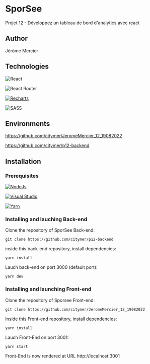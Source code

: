 # SporSee

Projet 12 - Développez un tableau de bord d'analytics avec react

## Author

Jérôme Mercier

## Technologies

 ![React](https://img.shields.io/badge/react-%2320232a.svg?style=for-the-badge&logo=react&logoColor=%2361DAFB)
 
 ![React Router](https://img.shields.io/badge/React_Router-CA4245?style=for-the-badge&logo=react-router&logoColor=white)
  
 [![Recharts](https://img.shields.io/badge/Recharts-grey.svg)](https://godoc.org/nanomsg.org/go/mangos/v2)

 ![SASS](https://img.shields.io/badge/SASS-hotpink.svg?style=for-the-badge&logo=SASS&logoColor=white)

## Environments

https://github.com/citymer/JeromeMercier_12_19082022

https://github.com/citymer/p12-backend

## Installation

### Prerequisites

[![NodeJs](https://img.shields.io/badge/NodeJs-v14.18.0-blue.svg)](https://godoc.org/nanomsg.org/go/mangos/v2)

[![Visual Studio](https://badgen.net/badge/icon/visualstudio?icon=visualstudio&label)](https://visualstudio.microsoft.com)

[![Yarn](https://img.shields.io/badge/Yarn-blue.svg)](https://godoc.org/nanomsg.org/go/mangos/v2)

### Installing and lauching Back-end

Clone the repository of SporSee Back-end:

```git clone https://github.com/citymer/p12-backend```

inside this back-end repository, install dependencies:

```yarn install```

Lauch back-end on port 3000 (default port):

```yarn dev```

### Installing and launching Front-end

Clone the repository of Sporsee Front-end:

```git clone https://github.com/citymer/JeromeMercier_12_19082022```

Inside this Front-end repository, install dependencies:

```yarn install```

Lauch Front-End on port 3001:

```yarn start```

Front-End is now rendered at URL http://localhost:3001


